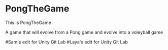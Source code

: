 # PongTheGame
This is PongTheGame

A game that will evolve from a Pong game and evolve into a voleyball game

#Sam's edit for Unity Git Lab
#Laya's edit for Unity Git Lab
